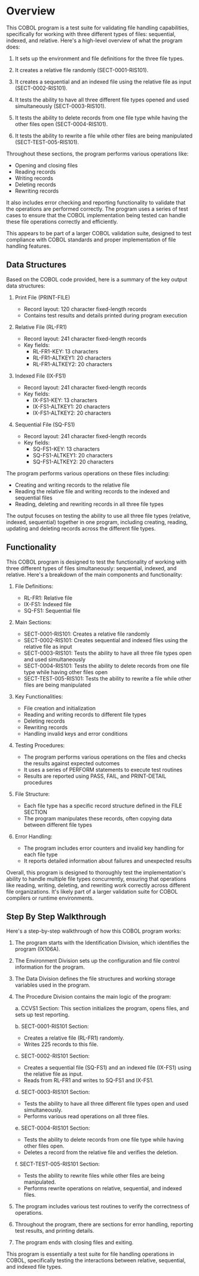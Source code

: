 

# Overview

This COBOL program is a test suite for validating file handling capabilities, specifically for working with three different types of files: sequential, indexed, and relative. Here's a high-level overview of what the program does:

1. It sets up the environment and file definitions for the three file types.

2. It creates a relative file randomly (SECT-0001-RIS101).

3. It creates a sequential and an indexed file using the relative file as input (SECT-0002-RIS101).

4. It tests the ability to have all three different file types opened and used simultaneously (SECT-0003-RIS101).

5. It tests the ability to delete records from one file type while having the other files open (SECT-0004-RIS101).

6. It tests the ability to rewrite a file while other files are being manipulated (SECT-TEST-005-RIS101).

Throughout these sections, the program performs various operations like:
- Opening and closing files
- Reading records
- Writing records
- Deleting records
- Rewriting records

It also includes error checking and reporting functionality to validate that the operations are performed correctly. The program uses a series of test cases to ensure that the COBOL implementation being tested can handle these file operations correctly and efficiently.

This appears to be part of a larger COBOL validation suite, designed to test compliance with COBOL standards and proper implementation of file handling features.

## Data Structures

Based on the COBOL code provided, here is a summary of the key output data structures:

1. Print File (PRINT-FILE)
   - Record layout: 120 character fixed-length records
   - Contains test results and details printed during program execution

2. Relative File (RL-FR1) 
   - Record layout: 241 character fixed-length records
   - Key fields:
     - RL-FR1-KEY: 13 characters 
     - RL-FR1-ALTKEY1: 20 characters
     - RL-FR1-ALTKEY2: 20 characters

3. Indexed File (IX-FS1)
   - Record layout: 241 character fixed-length records  
   - Key fields:
     - IX-FS1-KEY: 13 characters
     - IX-FS1-ALTKEY1: 20 characters 
     - IX-FS1-ALTKEY2: 20 characters

4. Sequential File (SQ-FS1)
   - Record layout: 241 character fixed-length records
   - Key fields:
     - SQ-FS1-KEY: 13 characters
     - SQ-FS1-ALTKEY1: 20 characters
     - SQ-FS1-ALTKEY2: 20 characters

The program performs various operations on these files including:
- Creating and writing records to the relative file
- Reading the relative file and writing records to the indexed and sequential files
- Reading, deleting and rewriting records in all three file types

The output focuses on testing the ability to use all three file types (relative, indexed, sequential) together in one program, including creating, reading, updating and deleting records across the different file types.

## Functionality

This COBOL program is designed to test the functionality of working with three different types of files simultaneously: sequential, indexed, and relative. Here's a breakdown of the main components and functionality:

1. File Definitions:
   - RL-FR1: Relative file
   - IX-FS1: Indexed file
   - SQ-FS1: Sequential file

2. Main Sections:
   - SECT-0001-RIS101: Creates a relative file randomly
   - SECT-0002-RIS101: Creates sequential and indexed files using the relative file as input
   - SECT-0003-RIS101: Tests the ability to have all three file types open and used simultaneously
   - SECT-0004-RIS101: Tests the ability to delete records from one file type while having other files open
   - SECT-TEST-005-RIS101: Tests the ability to rewrite a file while other files are being manipulated

3. Key Functionalities:
   - File creation and initialization
   - Reading and writing records to different file types
   - Deleting records
   - Rewriting records
   - Handling invalid keys and error conditions

4. Testing Procedures:
   - The program performs various operations on the files and checks the results against expected outcomes
   - It uses a series of PERFORM statements to execute test routines
   - Results are reported using PASS, FAIL, and PRINT-DETAIL procedures

5. File Structure:
   - Each file type has a specific record structure defined in the FILE SECTION
   - The program manipulates these records, often copying data between different file types

6. Error Handling:
   - The program includes error counters and invalid key handling for each file type
   - It reports detailed information about failures and unexpected results

Overall, this program is designed to thoroughly test the implementation's ability to handle multiple file types concurrently, ensuring that operations like reading, writing, deleting, and rewriting work correctly across different file organizations. It's likely part of a larger validation suite for COBOL compilers or runtime environments.

## Step By Step Walkthrough
Here's a step-by-step walkthrough of how this COBOL program works:

1. The program starts with the Identification Division, which identifies the program (IX106A).

2. The Environment Division sets up the configuration and file control information for the program.

3. The Data Division defines the file structures and working storage variables used in the program.

4. The Procedure Division contains the main logic of the program:

   a. CCVS1 Section: This section initializes the program, opens files, and sets up test reporting.

   b. SECT-0001-RIS101 Section: 
      - Creates a relative file (RL-FR1) randomly.
      - Writes 225 records to this file.

   c. SECT-0002-RIS101 Section:
      - Creates a sequential file (SQ-FS1) and an indexed file (IX-FS1) using the relative file as input.
      - Reads from RL-FR1 and writes to SQ-FS1 and IX-FS1.

   d. SECT-0003-RIS101 Section:
      - Tests the ability to have all three different file types open and used simultaneously.
      - Performs various read operations on all three files.

   e. SECT-0004-RIS101 Section:
      - Tests the ability to delete records from one file type while having other files open.
      - Deletes a record from the relative file and verifies the deletion.

   f. SECT-TEST-005-RIS101 Section:
      - Tests the ability to rewrite files while other files are being manipulated.
      - Performs rewrite operations on relative, sequential, and indexed files.

5. The program includes various test routines to verify the correctness of operations.

6. Throughout the program, there are sections for error handling, reporting test results, and printing details.

7. The program ends with closing files and exiting.

This program is essentially a test suite for file handling operations in COBOL, specifically testing the interactions between relative, sequential, and indexed file types.
